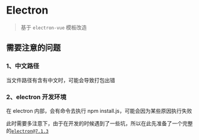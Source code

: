 # Electron

> 基于 `electron-vue` 模板改造

## 需要注意的问题

### 1、中文路径

当文件路径有含有中文时，可能会导致打包出错

### 2、electron 开发环境

在 electron 内部，会有命令去执行 npm install.js，可能会因为某些原因执行失败

此时需要多注意下，由于在开发的时候遇到了一些坑，所以在此先准备了一个完整的[`electron@7.1.3`](./static/electron@7.1.3)
